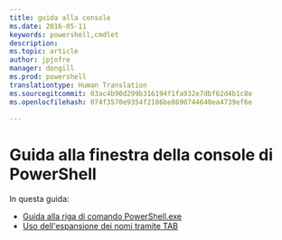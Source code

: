 ```yaml
---
title: guida alla console
ms.date: 2016-05-11
keywords: powershell,cmdlet
description: 
ms.topic: article
author: jpjofre
manager: dongill
ms.prod: powershell
translationtype: Human Translation
ms.sourcegitcommit: 03ac4b90d299b316194f1fa932e7dbf62d4b1c8e
ms.openlocfilehash: 074f3570e9354f2186be8690744640ea4739ef6e

---
```


#  Guida alla finestra della console di PowerShell

In questa guida:
-  [Guida alla riga di comando PowerShell.exe](console/PowerShell.exe-Command-Line-Help.md)
-  [Uso dell'espansione dei nomi tramite TAB](console/Using-Tab-Expansion.md)




<!--HONumber=Jun16_HO4-->


